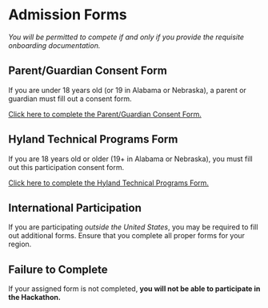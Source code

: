 # Admission Forms
_You will be permitted to compete if and only if you provide the requisite onboarding documentation._

## Parent/Guardian Consent Form
If you are under 18 years old (or 19 in Alabama or Nebraska), a parent or guardian must fill out a consent form.

[Click here to complete the Parent/Guardian Consent Form.](https://unityforms.onbase.com/HSIDB/UnityForm.aspx?d1=AdrvirQPpbk%2fK8N%2fmU7zlZ4mwqZaJKU5IfdbClMYdbyFrgdw2YhKV9yGhxDGytB9U8A5uigiD1fnrt0%2fJmKvEzSu1S6ylzH52OiTbeLVjX8AcquU7dimjNQlyyF%2biPTmZhG0M%2fg74cfhplG2u%2fBI5XmVbEEPxq1PRLELOt3y6oSvbFgf6h1LdG%2fRKBTkGcuRGQIk9Ng%2brVPsEl%2fmKjwXqlAu%2fv0F13hHLO7K9hZXE%2fP80mQK1evTlimpvwxy%2bmT%2fBg%3d%3d)

## Hyland Technical Programs Form
If you are 18 years old or older (19+ in Alabama or Nebraska), you must fill out this participation consent form.

[Click here to complete the Hyland Technical Programs Form.](https://unityforms.onbase.com/HSIDB/UnityForm.aspx?d1=AX%2fXTSKezMF%2fAfCTU5ndoRfIa%2fMR0nq%2blzEwZiP4BG3D%2ba6NQdopbNBm7MYS7%2baruklLRBO8ZmUN4R3m%2b%2bRguyNmnU%2fpgcTHEeTCUdgn2xag8qp6OhnDkrNF79qJmFeb2tfnHtVPETu1X972LtZ9ZDf2oWTewqraA5ct4d6kR9g8E0ToEQi%2fyv7Ya0ue9qtiRI1BUAK08114jAtBBD%2b0XSTwecavP1PBioTpDwLYymgMnaVATn8fH%2fK6t2qG4Pf0vw%3d%3d)

## International Participation
If you are participating _outside the United States_, you may be required to fill out additional forms. Ensure that you complete all proper forms for your region.

## Failure to Complete
If your assigned form is not completed, **you will not be able to participate in the Hackathon.** 
